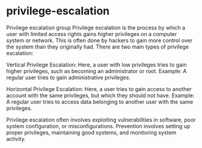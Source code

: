 # privilege-escalation
Privilege escalation group
Privilege escalation is the process by which a user with limited access rights gains higher privileges on a computer system or network. This is often done by hackers to gain more control over the system than they originally had. There are two main types of privilege escalation:

Vertical Privilege Escalation: Here, a user with low privileges tries to gain higher privileges, such as becoming an administrator or root. Example: A regular user tries to gain administrative privileges.

Horizontal Privilege Escalation: Here, a user tries to gain access to another account with the same privileges, but which they should not have. Example: A regular user tries to access data belonging to another user with the same privileges.

Privilege escalation often involves exploiting vulnerabilities in software, poor system configuration, or misconfigurations. Prevention involves setting up proper privileges, maintaining good systems, and monitoring system activity.
